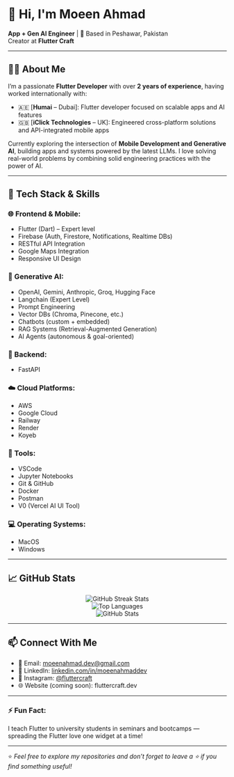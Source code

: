 # 👋 Hi, I'm Moeen Ahmad

**App + Gen AI Engineer** | 📍 Based in Peshawar, Pakistan  
Creator at **Flutter Craft**

---

## 🧑‍💻 About Me

I’m a passionate **Flutter Developer** with over **2 years of experience**, having worked internationally with:

- 🇦🇪 [**Humai** – Dubai]: Flutter developer focused on scalable apps and AI features  
- 🇬🇧 [**iClick Technologies** – UK]: Engineered cross-platform solutions and API-integrated mobile apps

Currently exploring the intersection of **Mobile Development and Generative AI**, building apps and systems powered by the latest LLMs. I love solving real-world problems by combining solid engineering practices with the power of AI.

---

## 🚀 Tech Stack & Skills

### 🌐 Frontend & Mobile:
- Flutter (Dart) – Expert level
- Firebase (Auth, Firestore, Notifications, Realtime DBs)
- RESTful API Integration
- Google Maps Integration
- Responsive UI Design

### 🧠 Generative AI:
- OpenAI, Gemini, Anthropic, Groq, Hugging Face
- Langchain (Expert Level)
- Prompt Engineering
- Vector DBs (Chroma, Pinecone, etc.)
- Chatbots (custom + embedded)
- RAG Systems (Retrieval-Augmented Generation)
- AI Agents (autonomous & goal-oriented)

### 🧠 Backend:
- FastAPI

### ☁️ Cloud Platforms:
- AWS
- Google Cloud
- Railway
- Render
- Koyeb

### 🧰 Tools:
- VSCode
- Jupyter Notebooks
- Git & GitHub
- Docker
- Postman
- V0 (Vercel AI UI Tool)

### 💻 Operating Systems:
- MacOS
- Windows

---

## 📈 GitHub Stats

<p align="center">
  <img src="https://github-readme-streak-stats.herokuapp.com/?user=itsmoeenahmad&theme=radical" alt="GitHub Streak Stats" />
  <br/>
  <img src="https://github-readme-stats.vercel.app/api/top-langs/?username=itsmoeenahmad&layout=compact&theme=radical" alt="Top Languages" />
  <br/>
  <img src="https://github-readme-stats.vercel.app/api?username=itsmoeenahmad&show_icons=true&theme=radical" alt="GitHub Stats" />
</p>


---

## 📫 Connect With Me

- 📧 Email: moeenahmad.dev@gmail.com  
- 🔗 LinkedIn: [linkedin.com/in/moeenahmaddev](https://www.linkedin.com/in/moeenahmaddev)  
- 📱 Instagram: [@fluttercraft](https://www.instagram.com/fluttercraft)  
- 🌐 Website (coming soon): fluttercraft.dev

---

### ⚡ Fun Fact:
I teach Flutter to university students in seminars and bootcamps — spreading the Flutter love one widget at a time!

---

⭐️ *Feel free to explore my repositories and don’t forget to leave a ⭐ if you find something useful!*
